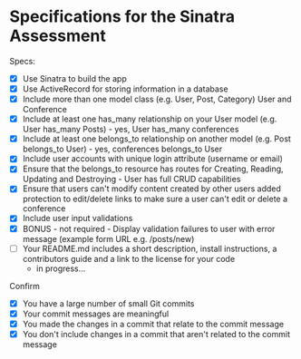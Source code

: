 # Specifications for the Sinatra Assessment

Specs:
- [x] Use Sinatra to build the app
- [x] Use ActiveRecord for storing information in a database
- [x] Include more than one model class (e.g. User, Post, Category)
      User and Conference
- [x] Include at least one has_many relationship on your User model (e.g. User has_many Posts) - yes, User has_many conferences
- [x] Include at least one belongs_to relationship on another model (e.g. Post belongs_to User) - yes, conferences belongs_to User
- [x] Include user accounts with unique login attribute (username or email)
- [x] Ensure that the belongs_to resource has routes for Creating, Reading, Updating and Destroying - User has full CRUD capabilities
- [x] Ensure that users can't modify content created by other users
    added protection to edit/delete links to make sure a user can't edit or delete a conference
- [x] Include user input validations
- [x] BONUS - not required - Display validation failures to user with error message (example form URL e.g. /posts/new)
- [ ] Your README.md includes a short description, install instructions, a contributors guide and a link to the license for your code
    - in progress...

Confirm
- [x] You have a large number of small Git commits
- [x] Your commit messages are meaningful
- [x] You made the changes in a commit that relate to the commit message
- [x] You don't include changes in a commit that aren't related to the commit message
